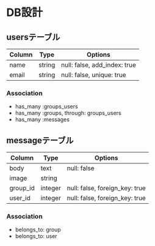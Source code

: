 # DB設計

## usersテーブル

|Column|Type|Options|
|------|----|-------|
|name|string|null: false, add_index: true|
|email|string|null: false, unique: true|

### Association
- has_many :groups_users
- has_many :groups, through: groups_users
- has_many :messages

## messageテーブル
|Column|Type|Options|
|------|----|-------|
|body|text|null: false|
|image|string|
|group_id|integer|null: false, foreign_key: true|
|user_id|integer|null: false, foreign_key: true|

### Association
- belongs_to: group
- belongs_to: user

